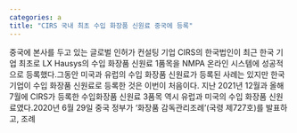 ```yaml
---
categories: a
title: "CIRS 국내 최초 수입 화장품 신원료 중국에 등록"
---
```

중국에 본사를 두고 있는 글로벌 인허가 컨설팅 기업 CIRS의 한국법인이 최근 한국 기업 최초로 LX Hausys의 수입 화장품 신원료 1품목을 NMPA 온라인 시스템에 성공적으로 등록했다.그동안 미국과 유럽의 수입 화장품 신원료가 등록된 사례는 있지만 한국 기업이 수입 화장품 신원료로 등록한 것은 이번이 처음이다. 지난 2021년 12월과 올해 7월에 CIRS가 등록한 수입화장품 신원료 3품목 역시 유럽과 미국의 수입 화장품 신원료였다.2020년 6월 29일 중국 정부가 ‘화장품 감독관리조례’(국령 제727호)를 발표하고, 조례